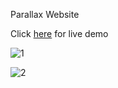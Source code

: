 Parallax Website

Click [here](https://parallax-website-1999.netlify.app/) for live demo


![1](https://user-images.githubusercontent.com/84672321/224136981-57b5ac2f-de27-4981-ac3c-147331aa4fa0.png)



![2](https://user-images.githubusercontent.com/84672321/224137066-c7604a82-e655-4221-8e53-fa621167eb70.png)
